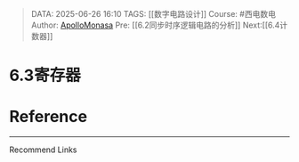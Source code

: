 > DATA: 2025-06-26 16:10
> TAGS: [[数字电路设计]]
> Course: #西电数电 
> Author: [ApolloMonasa](https://github.com/ApolloMonasa)
> Pre: [[6.2同步时序逻辑电路的分析]]
> Next:[[6.4计数器]]


# 6.3寄存器


# Reference


---
Recommend Links
